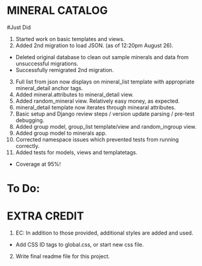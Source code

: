 # MINERAL CATALOG

#Just Did
1. Started work on basic templates and views.
2. Added 2nd migration to load JSON. (as of 12:20pm August 26).
- Deleted original database to clean out sample minerals and data from unsuccessful migrations.
- Successfully remigrated 2nd migration.
3. Full list from json now displays on mineral_list template with appropriate mineral_detail anchor tags.
4. Added mineral.attributes to mineral_detail view.
5. Added random_mineral view. Relatively easy money, as expected.
6. mineral_detail template now iterates through minearal attributes.
7. Basic setup and Django review steps / version update parsing / pre-test debugging.
8. Added group model, group_list template/view and random_ingroup view.
9. Added group model to minerals app.
10. Corrected namespace issues which prevented tests from running correctly.
11. Added tests for models, views and templatetags.
- Coverage at 95%!

# To Do:
# EXTRA CREDIT

1. EC: In addition to those provided, additional styles are added and used.
- Add CSS ID tags to global.css, or start new css file.
2. Write final readme file for this project.